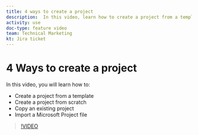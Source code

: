 ```yaml
---
title: 4 ways to create a project
description:  In this video, learn how to create a project from a template, create a project from scratch, copy an existing project, import a Microsoft Project file
activity: use
doc-type: feature video
team: Technical Marketing
kt: Jira ticket
---
```

# 4 Ways to create a project

In this video, you will learn how to:

* Create a project from a template
* Create a project from scratch
* Copy an existing project
* Import a Microsoft Project file

>[!VIDEO](https://video.tv.adobe.com/v/335084/?quality=12&learn=on)